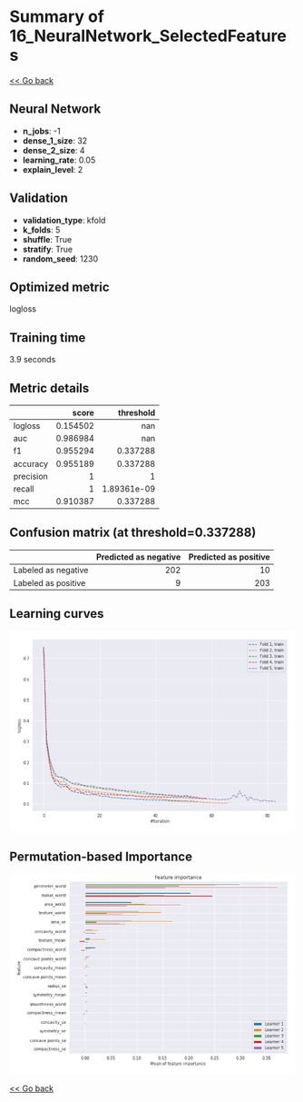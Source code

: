 # Summary of 16_NeuralNetwork_SelectedFeatures

[<< Go back](../README.md)


## Neural Network
- **n_jobs**: -1
- **dense_1_size**: 32
- **dense_2_size**: 4
- **learning_rate**: 0.05
- **explain_level**: 2

## Validation
 - **validation_type**: kfold
 - **k_folds**: 5
 - **shuffle**: True
 - **stratify**: True
 - **random_seed**: 1230

## Optimized metric
logloss

## Training time

3.9 seconds

## Metric details
|           |    score |     threshold |
|:----------|---------:|--------------:|
| logloss   | 0.154502 | nan           |
| auc       | 0.986984 | nan           |
| f1        | 0.955294 |   0.337288    |
| accuracy  | 0.955189 |   0.337288    |
| precision | 1        |   1           |
| recall    | 1        |   1.89361e-09 |
| mcc       | 0.910387 |   0.337288    |


## Confusion matrix (at threshold=0.337288)
|                     |   Predicted as negative |   Predicted as positive |
|:--------------------|------------------------:|------------------------:|
| Labeled as negative |                     202 |                      10 |
| Labeled as positive |                       9 |                     203 |

## Learning curves
![Learning curves](learning_curves.png)

## Permutation-based Importance
![Permutation-based Importance](permutation_importance.png)

[<< Go back](../README.md)
